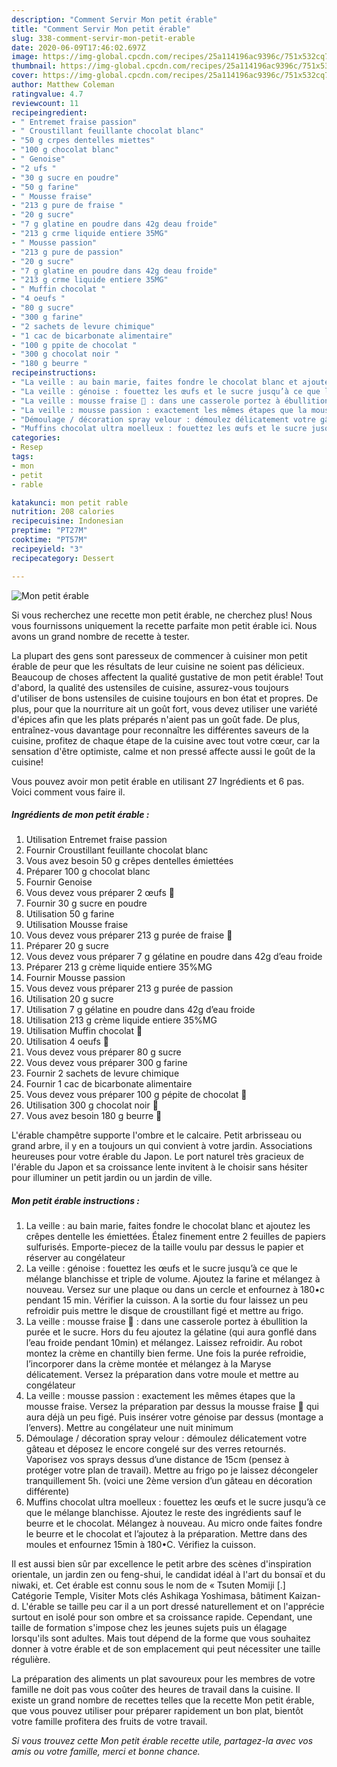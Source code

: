 ```yaml
---
description: "Comment Servir Mon petit érable"
title: "Comment Servir Mon petit érable"
slug: 338-comment-servir-mon-petit-erable
date: 2020-06-09T17:46:02.697Z
image: https://img-global.cpcdn.com/recipes/25a114196ac9396c/751x532cq70/mon-petit-erable-photo-principale-de-la-recette.jpg
thumbnail: https://img-global.cpcdn.com/recipes/25a114196ac9396c/751x532cq70/mon-petit-erable-photo-principale-de-la-recette.jpg
cover: https://img-global.cpcdn.com/recipes/25a114196ac9396c/751x532cq70/mon-petit-erable-photo-principale-de-la-recette.jpg
author: Matthew Coleman
ratingvalue: 4.7
reviewcount: 11
recipeingredient:
- " Entremet fraise passion"
- " Croustillant feuillante chocolat blanc"
- "50 g crpes dentelles miettes"
- "100 g chocolat blanc"
- " Genoise"
- "2 ufs "
- "30 g sucre en poudre"
- "50 g farine"
- " Mousse fraise"
- "213 g pure de fraise "
- "20 g sucre"
- "7 g glatine en poudre dans 42g deau froide"
- "213 g crme liquide entiere 35MG"
- " Mousse passion"
- "213 g pure de passion"
- "20 g sucre"
- "7 g glatine en poudre dans 42g deau froide"
- "213 g crme liquide entiere 35MG"
- " Muffin chocolat "
- "4 oeufs "
- "80 g sucre"
- "300 g farine"
- "2 sachets de levure chimique"
- "1 cac de bicarbonate alimentaire"
- "100 g ppite de chocolat "
- "300 g chocolat noir "
- "180 g beurre "
recipeinstructions:
- "La veille : au bain marie, faites fondre le chocolat blanc et ajoutez les crêpes dentelle les émiettées. Étalez finement entre 2 feuilles de papiers sulfurisés. Emporte-piecez de la taille voulu par dessus le papier et réserver au congélateur"
- "La veille : génoise : fouettez les œufs et le sucre jusqu’à ce que le mélange blanchisse et triple de volume. Ajoutez la farine et mélangez à nouveau. Versez sur une plaque ou dans un cercle et enfournez à 180•c pendant 15 min. Vérifier la cuisson. A la sortie du four laissez un peu refroidir puis mettre le disque de croustillant figé et mettre au frigo."
- "La veille : mousse fraise 🍓 : dans une casserole portez à ébullition la purée et le sucre. Hors du feu ajoutez la gélatine (qui aura gonflé dans l’eau froide pendant 10min) et mélangez. Laissez refroidir. Au robot montez la crème en chantilly bien ferme. Une fois la purée refroidie, l’incorporer dans la crème montée et mélangez à la Maryse délicatement. Versez la préparation dans votre moule et mettre au congélateur"
- "La veille : mousse passion : exactement les mêmes étapes que la mousse fraise. Versez la préparation par dessus la mousse fraise 🍓 qui aura déjà un peu figé. Puis insérer votre génoise par dessus (montage a l’envers). Mettre au congélateur une nuit minimum"
- "Démoulage / décoration spray velour : démoulez délicatement votre gâteau et déposez le encore congelé sur des verres retournés. Vaporisez vos sprays dessus d’une distance de 15cm (pensez à protéger votre plan de travail). Mettre au frigo po je laissez décongeler tranquillement 5h. (voici une 2ème version d’un gâteau en décoration différente)"
- "Muffins chocolat ultra moelleux : fouettez les œufs et le sucre jusqu’à ce que le mélange blanchisse. Ajoutez le reste des ingrédients sauf le beurre et le chocolat. Mélangez à nouveau. Au micro onde faites fondre le beurre et le chocolat et l’ajoutez à la préparation. Mettre dans des moules et enfournez 15min à 180•C. Vérifiez la cuisson."
categories:
- Resep
tags:
- mon
- petit
- rable

katakunci: mon petit rable 
nutrition: 208 calories
recipecuisine: Indonesian
preptime: "PT27M"
cooktime: "PT57M"
recipeyield: "3"
recipecategory: Dessert

---
```



![Mon petit érable](https://img-global.cpcdn.com/recipes/25a114196ac9396c/751x532cq70/mon-petit-erable-photo-principale-de-la-recette.jpg)

Si vous recherchez une recette mon petit érable, ne cherchez plus! Nous vous fournissons uniquement la recette parfaite mon petit érable ici. Nous avons un grand nombre de recette à tester.

La plupart des gens sont paresseux de commencer à cuisiner mon petit érable de peur que les résultats de leur cuisine ne soient pas délicieux. Beaucoup de choses affectent la qualité gustative de mon petit érable! Tout d'abord, la qualité des ustensiles de cuisine, assurez-vous toujours d'utiliser de bons ustensiles de cuisine toujours en bon état et propres. De plus, pour que la nourriture ait un goût fort, vous devez utiliser une variété d'épices afin que les plats préparés n'aient pas un goût fade. De plus, entraînez-vous davantage pour reconnaître les différentes saveurs de la cuisine, profitez de chaque étape de la cuisine avec tout votre cœur, car la sensation d'être optimiste, calme et non pressé affecte aussi le goût de la cuisine!

<!--inarticleads1-->

Vous pouvez avoir mon petit érable en utilisant 27 Ingrédients et 6 pas. Voici comment vous faire il.

##### Ingrédients de mon petit érable :

1. Utilisation  Entremet fraise passion
1. Fournir  Croustillant feuillante chocolat blanc
1. Vous avez besoin 50 g crêpes dentelles émiettées
1. Préparer 100 g chocolat blanc
1. Fournir  Genoise
1. Vous devez vous préparer 2 œufs 🥚
1. Fournir 30 g sucre en poudre
1. Utilisation 50 g farine
1. Utilisation  Mousse fraise
1. Vous devez vous préparer 213 g purée de fraise 🍓
1. Préparer 20 g sucre
1. Vous devez vous préparer 7 g gélatine en poudre dans 42g d’eau froide
1. Préparer 213 g crème liquide entiere 35%MG
1. Fournir  Mousse passion
1. Vous devez vous préparer 213 g purée de passion
1. Utilisation 20 g sucre
1. Utilisation 7 g gélatine en poudre dans 42g d’eau froide
1. Utilisation 213 g crème liquide entiere 35%MG
1. Utilisation  Muffin chocolat 🍫
1. Utilisation 4 oeufs 🥚
1. Vous devez vous préparer 80 g sucre
1. Vous devez vous préparer 300 g farine
1. Fournir 2 sachets de levure chimique
1. Fournir 1 cac de bicarbonate alimentaire
1. Vous devez vous préparer 100 g pépite de chocolat 🍫
1. Utilisation 300 g chocolat noir 🍫
1. Vous avez besoin 180 g beurre 🧈


L&#39;érable champêtre supporte l&#39;ombre et le calcaire. Petit arbrisseau ou grand arbre, il y en a toujours un qui convient à votre jardin. Associations heureuses pour votre érable du Japon. Le port naturel très gracieux de l&#39;érable du Japon et sa croissance lente invitent à le choisir sans hésiter pour illuminer un petit jardin ou un jardin de ville. 

<!--inarticleads2-->

##### Mon petit érable instructions :

1. La veille : au bain marie, faites fondre le chocolat blanc et ajoutez les crêpes dentelle les émiettées. Étalez finement entre 2 feuilles de papiers sulfurisés. Emporte-piecez de la taille voulu par dessus le papier et réserver au congélateur
1. La veille : génoise : fouettez les œufs et le sucre jusqu’à ce que le mélange blanchisse et triple de volume. Ajoutez la farine et mélangez à nouveau. Versez sur une plaque ou dans un cercle et enfournez à 180•c pendant 15 min. Vérifier la cuisson. A la sortie du four laissez un peu refroidir puis mettre le disque de croustillant figé et mettre au frigo.
1. La veille : mousse fraise 🍓 : dans une casserole portez à ébullition la purée et le sucre. Hors du feu ajoutez la gélatine (qui aura gonflé dans l’eau froide pendant 10min) et mélangez. Laissez refroidir. Au robot montez la crème en chantilly bien ferme. Une fois la purée refroidie, l’incorporer dans la crème montée et mélangez à la Maryse délicatement. Versez la préparation dans votre moule et mettre au congélateur
1. La veille : mousse passion : exactement les mêmes étapes que la mousse fraise. Versez la préparation par dessus la mousse fraise 🍓 qui aura déjà un peu figé. Puis insérer votre génoise par dessus (montage a l’envers). Mettre au congélateur une nuit minimum
1. Démoulage / décoration spray velour : démoulez délicatement votre gâteau et déposez le encore congelé sur des verres retournés. Vaporisez vos sprays dessus d’une distance de 15cm (pensez à protéger votre plan de travail). Mettre au frigo po je laissez décongeler tranquillement 5h. (voici une 2ème version d’un gâteau en décoration différente)
1. Muffins chocolat ultra moelleux : fouettez les œufs et le sucre jusqu’à ce que le mélange blanchisse. Ajoutez le reste des ingrédients sauf le beurre et le chocolat. Mélangez à nouveau. Au micro onde faites fondre le beurre et le chocolat et l’ajoutez à la préparation. Mettre dans des moules et enfournez 15min à 180•C. Vérifiez la cuisson.


Il est aussi bien sûr par excellence le petit arbre des scènes d&#39;inspiration orientale, un jardin zen ou feng-shui, le candidat idéal à l&#39;art du bonsaï et du niwaki, et. Cet érable est connu sous le nom de « Tsuten Momiji [.] Catégorie Temple, Visiter Mots clés Ashikaga Yoshimasa, bâtiment Kaizan-d. L&#39;érable se taille peu car il a un port dressé naturellement et on l&#39;apprécie surtout en isolé pour son ombre et sa croissance rapide. Cependant, une taille de formation s&#39;impose chez les jeunes sujets puis un élagage lorsqu&#39;ils sont adultes. Mais tout dépend de la forme que vous souhaitez donner à votre érable et de son emplacement qui peut nécessiter une taille régulière. 

<!--inarticleads1-->

<p>
La préparation des aliments un plat savoureux pour les membres de votre famille ne doit pas vous coûter des heures de travail dans la cuisine. Il existe un grand nombre de recettes telles que la recette Mon petit érable, que vous pouvez utiliser pour préparer rapidement un bon plat, bientôt votre famille profitera des fruits de votre travail.
</p>

<p>
<i>Si vous trouvez cette Mon petit érable recette utile, partagez-la avec vos amis ou votre famille, merci et bonne chance.</i>
</p>

